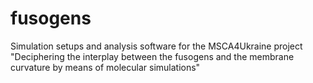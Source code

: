 # fusogens
Simulation setups and analysis software for the MSCA4Ukraine project "Deciphering the interplay between the fusogens and the membrane curvature by means of molecular simulations"
